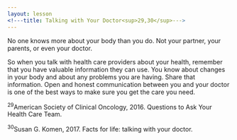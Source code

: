 ```yaml
---
layout: lesson
<!---title: Talking with Your Doctor<sup>29,30</sup>--->
---
```


No one knows more about your body than you do. Not your partner, your parents, or even your doctor. 

So when you talk with health care providers about your health, remember that you have valuable information they can use. You know about changes in your body and about any problems you are having. Share that information. Open and honest communication between you and your doctor is one of the best ways to make sure you get the care you need.

<sup>29</sup>American Society of Clinical Oncology, 2016. Questions to Ask Your Health Care Team.

<sup>30</sup>Susan G. Komen, 2017. Facts for life: talking with your doctor.
